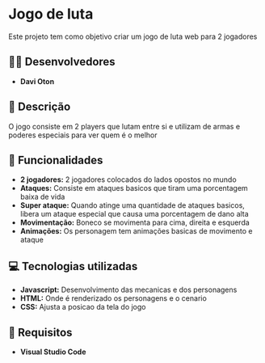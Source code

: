 # Jogo de luta
  Este projeto tem como objetivo criar um jogo de luta web para 2 jogadores

## 🧑‍🎓 Desenvolvedores 
  * **Davi Oton**

## 📝 Descrição
   O jogo consiste em 2 players que lutam entre si e utilizam de armas e poderes especiais para ver quem é o melhor
## 🧭 Funcionalidades
  * **2 jogadores:** 2 jogadores colocados do lados opostos no mundo
  * **Ataques:** Consiste em ataques basicos que tiram uma porcentagem baixa de vida
  * **Super ataque:** Quando atinge uma quantidade de ataques basicos, libera um ataque especial que causa uma porcentagem de dano alta
  * **Movimentação:** Boneco se movimenta para cima, direita e esquerda
  * **Animações:** Os personagem tem animações basicas de movimento e ataque

## 💻 Tecnologias utilizadas
  * **Javascript:** Desenvolvimento das mecanicas e dos personagens
  * **HTML:** Onde é renderizado os personagens e o cenario
  * **CSS:** Ajusta a posicao da tela do jogo 

## 🧾 Requisitos
  * **Visual Studio Code**
